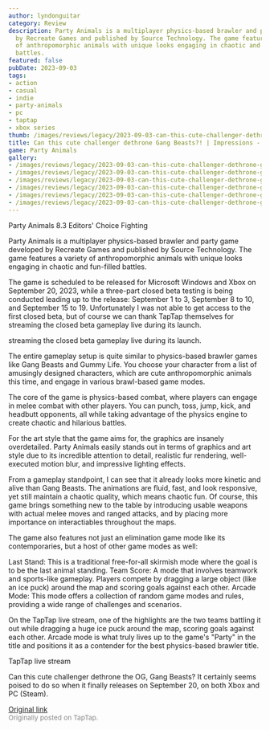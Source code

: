 ```yaml
---
author: lyndonguitar
category: Review
description: Party Animals is a multiplayer physics-based brawler and party game developed
  by Recreate Games and published by Source Technology. The game features a variety
  of anthropomorphic animals with unique looks engaging in chaotic and fun-filled
  battles.
featured: false
pubDate: 2023-09-03
tags:
- action
- casual
- indie
- party-animals
- pc
- taptap
- xbox series
thumb: /images/reviews/legacy/2023-09-03-can-this-cute-challenger-dethrone-gang-beasts--impressions---party-animals-0.avif
title: Can this cute challenger dethrone Gang Beasts?! | Impressions - Party Animals
game: Party Animals
gallery:
- /images/reviews/legacy/2023-09-03-can-this-cute-challenger-dethrone-gang-beasts--impressions---party-animals-0.avif
- /images/reviews/legacy/2023-09-03-can-this-cute-challenger-dethrone-gang-beasts--impressions---party-animals-1.avif
- /images/reviews/legacy/2023-09-03-can-this-cute-challenger-dethrone-gang-beasts--impressions---party-animals-2.avif
- /images/reviews/legacy/2023-09-03-can-this-cute-challenger-dethrone-gang-beasts--impressions---party-animals-3.avif
- /images/reviews/legacy/2023-09-03-can-this-cute-challenger-dethrone-gang-beasts--impressions---party-animals-4.avif
- /images/reviews/legacy/2023-09-03-can-this-cute-challenger-dethrone-gang-beasts--impressions---party-animals-5.avif
---
```

Party Animals
8.3
Editors' Choice
Fighting

Party Animals is a multiplayer physics-based brawler and party game developed by Recreate Games and published by Source Technology. The game features a variety of anthropomorphic animals with unique looks engaging in chaotic and fun-filled battles.

The game is scheduled to be released for Microsoft Windows and Xbox on September 20, 2023, while a three-part closed beta testing is being conducted leading up to the release: September 1 to 3, September 8 to 10, and September 15 to 19. Unfortunately I was not able to get access to the first closed beta, but of course we can thank TapTap themselves for streaming the closed beta gameplay live during its launch.

streaming the closed beta gameplay live during its launch.

The entire gameplay setup is quite similar to physics-based brawler games like Gang Beasts and Gummy Life. You choose your character from a list of amusingly designed characters, which are cute anthropomorphic animals this time, and engage in various brawl-based game modes.

The core of the game is physics-based combat, where players can engage in melee combat with other players. You can punch, toss, jump, kick, and headbutt opponents, all while taking advantage of the physics engine to create chaotic and hilarious battles.

For the art style that the game aims for, the graphics are insanely overdetailed. Party Animals easily stands out in terms of graphics and art style due to its incredible attention to detail, realistic fur rendering, well-executed motion blur, and impressive lighting effects.

From a gameplay standpoint, I can see that it already looks more kinetic and alive than Gang Beasts. The animations are fluid, fast, and look responsive, yet still maintain a chaotic quality, which means chaotic fun. Of course, this game brings something new to the table by introducing usable weapons with actual melee moves and ranged attacks, and by placing more importance on interactiables throughout the maps.

The game also features not just an elimination game mode like its contemporaries, but a host of other game modes as well:

Last Stand:  This is a traditional free-for-all skirmish mode where the goal is to be the last animal standing. Team Score:  A mode that involves teamwork and sports-like gameplay. Players compete by dragging a large object (like an ice puck) around the map and scoring goals against each other. Arcade Mode:  This mode offers a collection of random game modes and rules, providing a wide range of challenges and scenarios.

On the TapTap live stream, one of the highlights are the two teams battling it out while dragging a huge ice puck around the map, scoring goals against each other. Arcade mode is what truly lives up to the game's "Party" in the title and positions it as a contender for the best physics-based brawler title.

TapTap live stream

Can this cute challenger dethrone the OG, Gang Beasts? It certainly seems poised to do so when it finally releases on September 20, on both Xbox and PC (Steam).

[Original link](https://www.taptap.io/post/6237764)<br><span style="font-size: 0.95em; color: #888;">Originally posted on TapTap.</span>